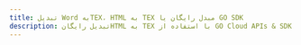---title: تبدیل Word بهTEX، HTML به TEX مبدل رایگان یا GO SDKdescription: تبدیل رایگانHTML به TEX با استفاده از GO Cloud APIs & SDK. همچنین اسناد Microsoft Word و OpenOffice را در Cloud ایجاد، ویرایش و رندر کنید.---